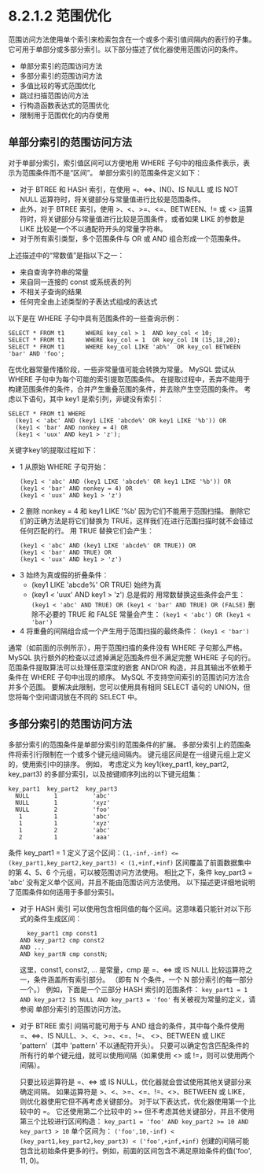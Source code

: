 # 8.2.1.2 范围优化

范围访问方法使用单个索引来检索包含在一个或多个索引值间隔内的表行的子集。
它可用于单部分或多部分索引。以下部分描述了优化器使用范围访问的条件。
  * 单部分索引的范围访问方法
  * 多部分索引的范围访问方法
  * 多值比较的等式范围优化
  * 跳过扫描范围访问方法
  * 行构造函数表达式的范围优化
  * 限制用于范围优化的内存使用

## 单部分索引的范围访问方法
对于单部分索引，索引值区间可以方便地用 WHERE 子句中的相应条件表示，表示为范围条件而不是“区间”。
单部分索引的范围条件定义如下：
 * 对于 BTREE 和 HASH 索引，在使用 =、<=>、IN()、IS NULL 或 IS NOT NULL 运算符时，将关键部分与常量值进行比较是范围条件。
 * 此外，对于 BTREE 索引，使用 >、<、>=、<=、BETWEEN、!= 或 <> 运算符时，将关键部分与常量值进行比较是范围条件，或者如果 LIKE 的参数是 LIKE 比较是一个不以通配符开头的常量字符串。
 * 对于所有索引类型，多个范围条件与 OR 或 AND 组合形成一个范围条件。

上述描述中的“常数值”是指以下之一：
 * 来自查询字符串的常量
 * 来自同一连接的 const 或系统表的列
 * 不相关子查询的结果
 * 任何完全由上述类型的子表达式组成的表达式

以下是在 WHERE 子句中具有范围条件的一些查询示例：
``` 
SELECT * FROM t1      WHERE key_col > 1  AND key_col < 10;
SELECT * FROM t1      WHERE key_col = 1  OR key_col IN (15,18,20);
SELECT * FROM t1      WHERE key_col LIKE 'ab%'  OR key_col BETWEEN 'bar' AND 'foo';
```

在优化器常量传播阶段，一些非常量值可能会转换为常量。
MySQL 尝试从 WHERE 子句中为每个可能的索引提取范围条件。 在提取过程中，丢弃不能用于构建范围条件的条件，合并产生重叠范围的条件，并去除产生空范围的条件。
考虑以下语句，其中 key1 是索引列，非键没有索引：
``` 
SELECT * FROM t1 WHERE
  (key1 < 'abc' AND (key1 LIKE 'abcde%' OR key1 LIKE '%b')) OR
  (key1 < 'bar' AND nonkey = 4) OR
  (key1 < 'uux' AND key1 > 'z');
```
关键字key1的提取过程如下：
 * 1 从原始 WHERE 子句开始：
    ``` 
    (key1 < 'abc' AND (key1 LIKE 'abcde%' OR key1 LIKE '%b')) OR
    (key1 < 'bar' AND nonkey = 4) OR
    (key1 < 'uux' AND key1 > 'z')
    ```
 * 2 删除 nonkey = 4 和 key1 LIKE '%b' 因为它们不能用于范围扫描。 
   删除它们的正确方法是将它们替换为 TRUE，这样我们在进行范围扫描时就不会错过任何匹配的行。 用 TRUE 替换它们会产生：
   ```
   (key1 < 'abc' AND (key1 LIKE 'abcde%' OR TRUE)) OR
   (key1 < 'bar' AND TRUE) OR
   (key1 < 'uux' AND key1 > 'z')
   ```
 * 3 始终为真或假的折叠条件：
   * (key1 LIKE 'abcde%' OR TRUE) 始终为真
   * (key1 < 'uux' AND key1 > 'z') 总是假的 
   用常数替换这些条件会产生：
   ``` (key1 < 'abc' AND TRUE) OR (key1 < 'bar' AND TRUE) OR (FALSE) ```
   删除不必要的 TRUE 和 FALSE 常量会产生：
   ``` (key1 < 'abc') OR (key1 < 'bar') ```
 * 4 将重叠的间隔组合成一个产生用于范围扫描的最终条件：
   ``` (key1 < 'bar') ```

通常（如前面的示例所示），用于范围扫描的条件没有 WHERE 子句那么严格。 MySQL 执行额外的检查以过滤掉满足范围条件但不满足完整 WHERE 子句的行。
范围条件提取算法可以处理任意深度的嵌套 AND/OR 构造，并且其输出不依赖于条件在 WHERE 子句中出现的顺序。
MySQL 不支持空间索引的范围访问方法合并多个范围。 要解决此限制，您可以使用具有相同 SELECT 语句的 UNION，但您将每个空间谓词放在不同的 SELECT 中。

## 多部分索引的范围访问方法
多部分索引的范围条件是单部分索引的范围条件的扩展。 
多部分索引上的范围条件将索引行限制在一个或多个键元组间隔内。 键元组区间是在一组键元组上定义的，使用索引中的排序。
例如，
考虑定义为 key1(key_part1, key_part2, key_part3) 的多部分索引，以及按键顺序列出的以下键元组集：
``` 
key_part1  key_part2  key_part3
  NULL       1          'abc'
  NULL       1          'xyz'
  NULL       2          'foo'
   1         1          'abc'
   1         1          'xyz'
   1         2          'abc'
   2         1          'aaa'
```
条件 key_part1 = 1 定义了这个区间：``` (1,-inf,-inf) <= (key_part1,key_part2,key_part3) < (1,+inf,+inf) ```
区间覆盖了前面数据集中的第 4、5、6 个元组，可以被范围访问方法使用。
相比之下，条件 key_part3 = 'abc' 没有定义单个区间，并且不能由范围访问方法使用。
以下描述更详细地说明了范围条件如何适用于多部分索引。
 * 对于 HASH 索引
   可以使用包含相同值的每个区间。这意味着只能针对以下形式的条件生成区间：
   ```     
     key_part1 cmp const1
   AND key_part2 cmp const2
   AND ...
   AND key_partN cmp constN; 
   ```
   这里，const1, const2, ... 是常量，cmp 是 =、<=> 或 IS NULL 比较运算符之一，条件涵盖所有索引部分。 （即有 N 个条件，一个 N 部分索引的每一部分一个。）
   例如，下面是一个三部分 HASH 索引的范围条件：
   ``` key_part1 = 1 AND key_part2 IS NULL AND key_part3 = 'foo' ```
   有关被视为常量的定义，请参阅 单部分索引的范围访问方法。

 * 对于 BTREE 索引
   间隔可能可用于与 AND 组合的条件，其中每个条件使用 =、<=>、IS NULL、>、<、>=、<=、!=、 <>、BETWEEN 或 LIKE 'pattern'（其中 'pattern' 不以通配符开头）。 
   只要可以确定包含匹配条件的所有行的单个键元组，就可以使用间隔（如果使用 <> 或 !=，则可以使用两个间隔）。
   
   只要比较运算符是 =、<=> 或 IS NULL，优化器就会尝试使用其他关键部分来确定间隔。 
   如果运算符是 >、<、>=、<=、!=、<>、BETWEEN 或 LIKE，则优化器使用它但不再考虑关键部分。 
   对于以下表达式，优化器使用第一个比较中的 =。 它还使用第二个比较中的 >= 但不考虑其他关键部分，并且不使用第三个比较进行区间构造：
   ``` key_part1 = 'foo' AND key_part2 >= 10 AND key_part3 > 10 ```
   单个区间为：
   ``` ('foo',10,-inf) < (key_part1,key_part2,key_part3) < ('foo',+inf,+inf) ```
   创建的间隔可能包含比初始条件更多的行。例如，前面的区间包含不满足原始条件的值('foo', 11, 0)。